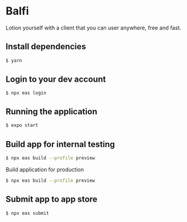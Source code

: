 # Balfi

Lotion yourself with a client that you can user anywhere, free and fast.

## Install dependencies

```sh
$ yarn
```

## Login to your dev account

```
$ npx eas login
```

## Running the application

```sh
$ expo start
```

## Build app for internal testing

```sh
$ npx eas build --profile preview
```

Build application for production

```sh
$ npx eas build --profile preview
```

## Submit app to app store

```sh
$ npx eas submit
```
